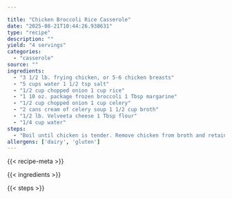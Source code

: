 ```yaml
---

title: "Chicken Broccoli Rice Casserole"
date: "2025-08-21T10:44:26.938631"
type: "recipe"
description: ""
yield: "4 servings"
categories:
  - "casserole"
source: ""
ingredients:
  - "3 1/2 lb. frying chicken, or 5-6 chicken breasts"
  - "5 cups water 1 1/2 tsp salt"
  - "1/2 cup chopped onion 1 cup rice"
  - "1 10 oz. package frozen broccoli 1 Tbsp margarine"
  - "1/2 cup chopped onion 1 cup celery"
  - "2 cans cream of celery soup 1 1/2 cup broth"
  - "1/2 lb. Velveeta cheese 1 Tbsp flour"
  - "1/4 cup water"
steps:
  - "Boil until chicken is tender. Remove chicken from broth and retain broth to use later. Let chicken cool enough to skin and bone. Break or slice into smaller pieces. Cook rice in 3 1/2 cups broth for 10 minutes over low heat. Add frozen chopped broccoli (can substitute fresh). Bring to boil again and simmer 5 minutes. Saute celery and remaining onion in margarine. Add to rice and broccoli, along with 1 can cream of celery soup. Mix well and pour into 9x13 inch glass baking dish sprayed with Pam. Arrange cooked chicken on top. Make cheese sauce of 1 1/2 cup broth (add water if needed to make this amount), 1 can cream of celery soup, Velveeta cheese, flour, and water. Pour this sauce over the chicken, rice and broccoli mixture. Bake uncovered, 45 minutes at 300 degrees."
allergens: ['dairy', 'gluten']
---
```


{{< recipe-meta >}}

{{< ingredients >}}

{{< steps >}}
